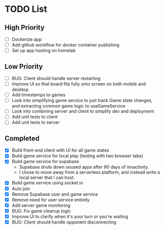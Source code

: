 # TODO List

## High Priority
- [ ] Dockerize app
- [ ] Add github workflow for docker container publishing
- [ ] Set up app hosting on homelab

## Low Priority
- [ ] BUG: Client should handle server restarting
- [ ] Improve UI so that board fits fully onto screen on both mobile and desktop
- [ ] Add timestamps to games
- [ ] Look into simplifying game service to just track Game state changes, and extracting common game logic to useGameService
- [ ] Look into combining server and client to simplify dev and deployment
- [ ] Add unit tests to client
- [ ] Add unit tests to server

## Completed
- [x] Build front-end client with UI for all game states
- [x] Build game service for local play (testing with two browser tabs)
- [x] Build game service for supabase
  - Supabase shuts down unused apps after 90 days of innactivity.
  - I chose to move away from a serverless platform, and instead write a local server that I can host.
- [x] Build game service using socket.io
- [x] Auto join
- [x] Remove Supabase user and game service
- [x] Remove need for user service entirely
- [x] Add server game monitoring
- [x] BUG: Fix game cleanup logic
- [x] Improve UI to clarify when it's your turn or you're waiting
- [x] BUG: Client should handle opponent disconnecting